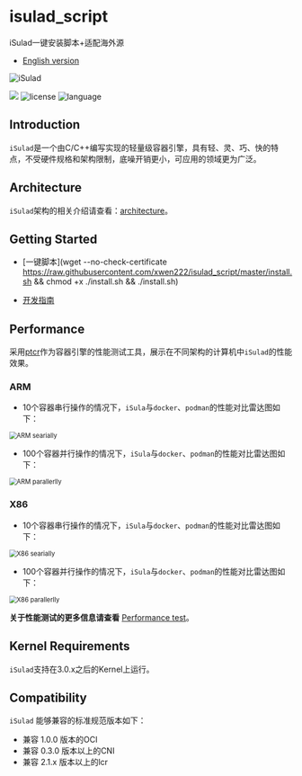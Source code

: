 # isulad_script
iSulad一键安装脚本+适配海外源
- [English version](README.md)

<img src="./logo/iSulad-logo.svg" alt="iSulad" style="max-width: 50%;" />

<a href="https://github.com/openeuler-mirror/iSulad"><img src="https://img.shields.io/badge/github-iSulad-blue"/></a> ![license](https://img.shields.io/badge/license-Mulan%20PSL%20v2-blue) ![language](https://img.shields.io/badge/language-C%2FC%2B%2B-blue)

## Introduction

`iSulad`是一个由C/C++编写实现的轻量级容器引擎，具有轻、灵、巧、快的特点，不受硬件规格和架构限制，底噪开销更小，可应用的领域更为广泛。

## Architecture

`iSulad`架构的相关介绍请查看：[architecture](./docs/design/architecture_zh.md)。

## Getting Started

- [一键脚本](wget --no-check-certificate https://raw.githubusercontent.com/xwen222/isulad_script/master/install.sh && chmod +x ./install.sh && ./install.sh)

- [开发指南](https://docs.openeuler.org/zh/docs/22.03_LTS/docs/Container/container.html)

## Performance

采用[ptcr](https://gitee.com/openeuler/ptcr)作为容器引擎的性能测试工具，展示在不同架构的计算机中`iSulad`的性能效果。

### ARM

- 10个容器串行操作的情况下，`iSula`与`docker`、`podman`的性能对比雷达图如下：

<img src="https://github.com/openeuler-mirror/iSulad/docs/images/performance_arm_seri.png" alt="ARM searially" style="zoom:80%;" />

- 100个容器并行操作的情况下，`iSula`与`docker`、`podman`的性能对比雷达图如下：

<img src="https://github.com/openeuler-mirror/iSulad/docs/images/performance_arm_para.png" alt="ARM parallerlly" style="zoom:80%;" />

### X86

- 10个容器串行操作的情况下，`iSula`与`docker`、`podman`的性能对比雷达图如下：

<img src="https://github.com/openeuler-mirror/iSulad/docs/images/performance_x86_seri.png" alt="X86 searially" style="zoom:80%;" />

- 100个容器并行操作的情况下，`iSula`与`docker`、`podman`的性能对比雷达图如下：

<img src="https://github.com/openeuler-mirror/iSulad/docs/images/performance_x86_para.png" alt="X86 parallerlly" style="zoom:80%;" />

**关于性能测试的更多信息请查看**  [Performance test](https://gitee.com/openeuler/iSulad/wikis/Performance?sort_id=5449355)。

## Kernel Requirements

`iSulad`支持在3.0.x之后的Kernel上运行。

## Compatibility

`iSulad` 能够兼容的标准规范版本如下：

- 兼容 1.0.0 版本的OCI
- 兼容 0.3.0 版本以上的CNI
- 兼容 2.1.x 版本以上的lcr
